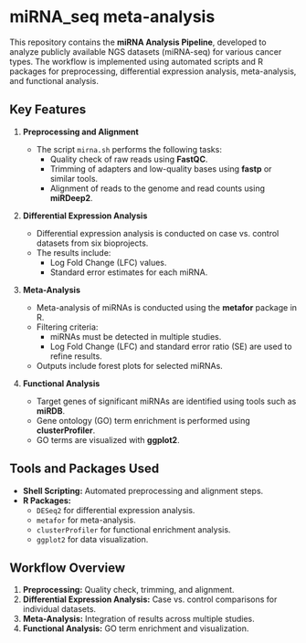 # miRNA_seq meta-analysis

This repository contains the **miRNA Analysis Pipeline**, developed to analyze publicly available NGS datasets (miRNA-seq) for various cancer types. The workflow is implemented using automated scripts and R packages for preprocessing, differential expression analysis, meta-analysis, and functional analysis.

## Key Features

1. **Preprocessing and Alignment**
   - The script `mirna.sh` performs the following tasks:
     - Quality check of raw reads using **FastQC**.
     - Trimming of adapters and low-quality bases using **fastp** or similar tools.
     - Alignment of reads to the genome and read counts using **miRDeep2**.

2. **Differential Expression Analysis**
   - Differential expression analysis is conducted on case vs. control datasets from six bioprojects.
   - The results include:
     - Log Fold Change (LFC) values.
     - Standard error estimates for each miRNA.

3. **Meta-Analysis**
   - Meta-analysis of miRNAs is conducted using the **metafor** package in R.
   - Filtering criteria:
     - miRNAs must be detected in multiple studies.
     - Log Fold Change (LFC) and standard error ratio (SE) are used to refine results.
   - Outputs include forest plots for selected miRNAs.

4. **Functional Analysis**
   - Target genes of significant miRNAs are identified using tools such as **miRDB**.
   - Gene ontology (GO) term enrichment is performed using **clusterProfiler**.
   - GO terms are visualized with **ggplot2**.

## Tools and Packages Used

- **Shell Scripting:** Automated preprocessing and alignment steps.
- **R Packages:**
  - `DESeq2` for differential expression analysis.
  - `metafor` for meta-analysis.
  - `clusterProfiler` for functional enrichment analysis.
  - `ggplot2` for data visualization.

## Workflow Overview

1. **Preprocessing:** Quality check, trimming, and alignment.
2. **Differential Expression Analysis:** Case vs. control comparisons for individual datasets.
3. **Meta-Analysis:** Integration of results across multiple studies.
4. **Functional Analysis:** GO term enrichment and visualization.
